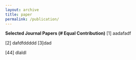 ```yaml
---
layout: archive
title: paper
permalink: /publication/
---
```

**Selected Journal Papers (# Equal Contribution)**
[1] aadafadf

[2] dafdfddddd
[3]dad


[44] dlaldl
